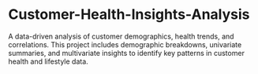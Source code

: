 # Customer-Health-Insights-Analysis
A data-driven analysis of customer demographics, health trends, and correlations. This project includes demographic breakdowns, univariate summaries, and multivariate insights to identify key patterns in customer health and lifestyle data.
